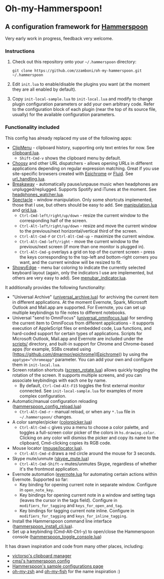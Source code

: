 # Oh-my-Hammerspoon!

## A configuration framework for [Hammerspoon](http://www.hammerspoon.org)

Very early work in progress, feedback very welcome.

### Instructions

1. Check out this repository onto your `~/.hammerspoon` directory:

   ```
   git clone https://github.com/zzamboni/oh-my-hammerspoon.git ~/.hammerspoon
   ```
2. Edit `init.lua` to enable/disable the plugins you want (at the
   moment they are all enabled by default).
3. Copy `init-local-sample.lua` to `init-local.lua` and modify to
   change plugin configuration parameters or add your own arbitrary
   code. Refer to the configuration block of each plugin (near the top
   of its source file, usually) for the available configuration
   parameters.

### Functionality included

This config has already replaced my use of the following apps:

- [ClipMenu](http://www.clipmenu.com) - clipboard history, supporting
  only text entries for now. See 
  [clipboard.lua](plugins/misc/clipboard.lua).
  - `Shift-Cmd-v` shows the clipboard menu by default.
- [Choosy](https://www.choosyosx.com) and other URL dispatchers -
  allows opening URLs in different applications depending on regular
  expression matching. Great if you use site-specific browsers created
  with [Epichrome](https://github.com/dmarmor/epichrome) or
  [Fluid](http://fluidapp.com). See
  [url_handling.lua](plugins/misc/url_handling.lua).
- [Breakaway](http://www.macupdate.com/app/mac/23361/breakaway) -
  automatically pause/unpause music when headphones are
  unplugged/replugged. Supports Spotify and iTunes at the
  moment. See
  [headphones_watcher.lua](plugins/audio/headphones_watcher.lua).
- [Spectacle](https://www.spectacleapp.com) - window
  manipulation. Only some shortcuts implemented, those that I use, but
  others should be easy to
  add. See [manipulation.lua](plugins/windows/manipulation.lua)
  and [grid.lua](plugins/windows/grid.lua).
  - `Ctrl-Cmd-left/right/up/down` - resize the current window to the
    corresponding half of the screen.
  - `Ctrl-Alt-left/right/up/down` - resize and move the current window
    to the previous/next horizontal/vertical third of the screen.
  - `Ctrl-Alt-Cmd-F` or `Ctrl-Alt-Cmd-up` - maximize the current window.
  - `Ctrl-Alt-Cmd-left/right` - move the current window to the
    previous/next screen (if more than one monitor is plugged in).
  - `Ctrl-Alt-Cmd-g` overlays a grid on top of the current screen -
    press the keys corresponding to the top-left and bottom-right
    corners you want, and the current window will be resized to fit.
- [ShowyEdge](https://pqrs.org/osx/ShowyEdge/index.html.en) - menu bar
  coloring to indicate the currently selected keyboard layout (again,
  only the indicators I use are implemented, but others are very easy
  to add). See
  [menubar_indicator.lua](plugins/keyboard/menubar_indicator.lua).

It additionally provides the following functionality:

- "Universal Archive"
  ([universal_archive.lua](plugins/apps/universal_archive.lua)) for
  archiving the current item in different applications. At the moment
  Evernote, Spark, Microsoft Outlook and Mail.app are supported. For
  Evernote, you can set up multiple keybindings to file notes to
  different notebooks.
- Universal "send to OmniFocus"
  ([universal_omnifocus.lua](plugins/apps/universal_omnifocus.lua))
  for sending the current item to OmniFocus from different
  applications - it supports execution of AppleScript files or
  embedded code, Lua functions, and hard-coded support for certain
  types of applications. Scripts for Microsoft Outlook, Mail.app and
  Evernote are included under the [scripts/](scripts/) directory, and
  built-in support for Chrome and Chrome-based apps (for example, SSBs
  created using [https://github.com/dmarmor/epichrome](Epichrome)) by
  using the `apptype="chromeapp"` parameter. You can add your own and
  configure them in `init-local.lua`.
- Screen rotation shortcuts
  ([screen_rotate.lua](plugins/windows/screen_rotate.lua)) allows
  quickly toggling the rotation of the screen. It supports multiple
  screens, and you can associate keybindings with each one by name.
  - By default, `Ctrl-Cmd-Alt-F15` toggles the first external monitor
    connected. See `init-local-sample.lua` for examples of more
    complex configuration.
- Automatic/manual configuration reloading ([hammerspoon_config_reload.lua](plugins/apps/hammerspoon_config_reload.lua))
  - `Ctrl-Alt-Cmd-r` - manual reload, or when any `*.lua` file in
    `~/.hammerspoon/` changes.
- A color sampler/picker ([colorpicker.lua](plugins/misc/colorpicker.lua))
  - `Ctrl-Alt-Cmd-c` gives you a menu to choose a color palette, and
    toggles a full-screen color picker of the colors in
    `hs.drawing.color`. Clicking on any color will dismiss the picker
    and copy its name to the clipboard, Cmd-clicking copies its RGB
    code.
- Mouse locator ([mouse/locator.lua](plugins/mouse/locator.lua)).
  - `Ctrl-Alt-Cmd-d` draws a red circle around the mouse for 3 seconds.
- Skype mute/unmute ([skype_mute.lua](plugins/apps/skype_mute.lua))
  - `Ctrl-Alt-Cmd-Shift-v` mutes/unmutes Skype, regardless of whether
    it's the frontmost application.
- Evernote automation ([evernote.lua](plugins/apps/evernote.lua]) for
  automating certain actions within Evernote. Supported so far:
  - Key binding for opening current note in separate window.
    Configure in `open_note_key`.
  - Key bindings for opening current note in a window and setting tags
    (leaves the cursor in the tags field). Configure in `modifiers_for_tagging`
    and `keys_for_open_and_tag`.
  - Key bindings for tagging current note inline. Configure in `modifiers_for_tagging`
    and `keys_for_inline_tagging`.
- Install the Hammerspoon command line interface
  ([hammerspoon_install_cli.lua](plugins/apps/hammerspoon_install_cli.lua)).
- Set up a keybinding (Cmd-Alt-Ctrl-y) to open/close the Hammerspoon
  console
  ([hammerspoon_toggle_console.lua](plugins/apps/hammerspoon_toggle_console.lua))


It has drawn inspiration and code from many other places, including:

- [victorso's clipboard manager](http://github.com/victorso/.hammerspoon)
- [cmsj's hammerspoon config](http://github.com/cmsj/hammerspoon-config)
- [Hammerspoon's sample configurations page](https://github.com/Hammerspoon/hammerspoon/wiki/Sample-Configurations)
- [oh-my-zsh](http://github.com/robbyrussell/oh-my-zsh) and
  [oh-my-fish](http://github.com/oh-my-fish/oh-my-fish) for the name inspiration :)
